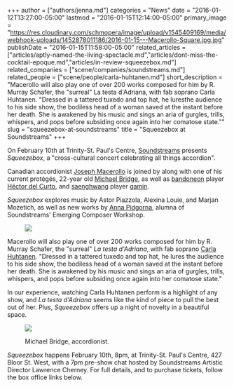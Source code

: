 +++
author = ["authors/jenna.md"]
categories = "News"
date = "2016-01-12T13:27:00-05:00"
lastmod = "2016-01-15T12:14:00-05:00"
primary_image = "https://res.cloudinary.com/schmopera/image/upload/v1545409169/media/webhook-uploads/1452878011186/2016-01-15---Macerollo-Square.jpg.jpg"
publishDate = "2016-01-15T11:58:00-05:00"
related_articles = ["articles/aptly-named-the-living-spectacle.md","articles/dont-miss-the-cocktail-epoque.md","articles/in-review-squeezebox.md"]
related_companies = ["scene/companies/soundstreams.md"]
related_people = ["scene/people/carla-huhtanen.md"]
short_description = "Macerollo will also play one of over 200 works composed for him by R. Murray Schafer, the &quot;surreal&quot; La testa d&#039;Adriana, with fab soprano Carla Huhtanen. &quot;Dressed in a tattered tuxedo and top hat, he luresthe audience to his side show, the bodiless head of a woman saved at the instant before her death. She is awakened by his music and sings an aria of gurgles, trills, whispers, and pops before subsiding once again into her comatose state.&quot;"
slug = "squeezebox-at-soundstreams"
title = "Squeezebox at Soundstreams"
+++

On February 10th at Trinity-St. Paul's Centre, [Soundstreams](/scene/companies/soundstreams/) presents *Squeezebox*, a "cross-cultural concert celebrating all things accordion". 

Canadian accordionist [Joseph Macerollo](http://www.thecanadianencyclopedia.ca/en/article/joseph-macerollo-emc/) is joined by along with one of his current protégés, 22-year old [Michael Bridge](http://www.michaelbridgemusic.com/), as well as [bandoneon](https://en.wikipedia.org/wiki/Bandoneon) player [Héctor del Curto](http://www.hectordelcurto.com/), and [saenghwang](https://en.wikipedia.org/wiki/Saenghwang) player [gamin](http://gamin-music.com/profile). 

*Squeezebox* explores music by Astor Piazzola, Alexina Louie, and Marjan Mozetich, as well as new works by [Anna Pidgorna](http://www.annapidgorna.com/), alumna of Soundstreams' Emerging Composer Workshop. 

<figure data-type="image">

![](https://res.cloudinary.com/schmopera/image/upload/v1545409169/media/webhook-uploads/1452700091910/2016-01-14---Carla-Huhtanen.jpg.jpg)
</figure>

Macerollo will also play one of over 200 works composed for him by R. Murray Schafer, the "surreal" *La testa d'Adriana*, with fab soprano [Carla Huhtanen](/scene/people/carla-huhtanen/). "Dressed in a tattered tuxedo and top hat, he lures the audience to his side show, the bodiless head of a woman saved at the instant before her death. She is awakened by his music and sings an aria of gurgles, trills, whispers, and pops before subsiding once again into her comatose state."

In our experience, watching Carla Huhtanen perform is a highlight of any show, and *La testa d'Adriana* seems like the kind of piece to pull the best out of her. Plus, *Squeezebox* offers up a night of novelty in a beautiful space.

<figure data-type="image">

![](https://res.cloudinary.com/schmopera/image/upload/v1545409169/media/webhook-uploads/1452700218673/2016-01-14---Michael-Bridge.jpg.jpg)
<figcaption>Michael Bridge, accordionist.</figcaption></figure>


*Squeezebox* happens February 10th, 8pm, at Trinity-St. Paul's Centre, 427 Bloor St. West, with a 7pm pre-show chat hosted by Soundstreams Artistic Director Lawrence Cherney. For full details, and to purchase tickets, follow the box office links below.






